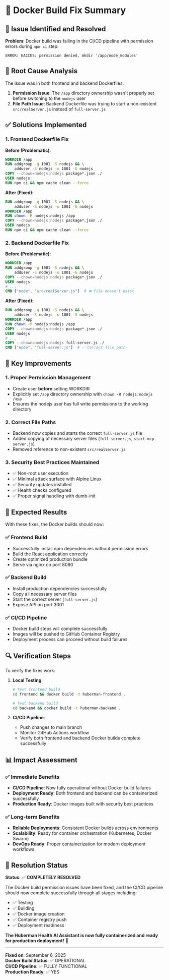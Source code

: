 # 🐳 Docker Build Fix Summary

## 🎯 Issue Identified and Resolved

**Problem**: Docker build was failing in the CI/CD pipeline with permission errors during `npm ci` step:
```
ERROR: EACCES: permission denied, mkdir '/app/node_modules'
```

## 🔧 Root Cause Analysis

The issue was in both frontend and backend Dockerfiles:

1. **Permission Issue**: The `/app` directory ownership wasn't properly set before switching to the `nodejs` user
2. **File Path Issue**: Backend Dockerfile was trying to start a non-existent `src/realServer.js` instead of `full-server.js`

## ✅ Solutions Implemented

### 1. Frontend Dockerfile Fix

**Before (Problematic)**:
```dockerfile
WORKDIR /app
RUN addgroup -g 1001 -S nodejs && \
    adduser -S nodejs -u 1001 -G nodejs
COPY --chown=nodejs:nodejs package*.json ./
USER nodejs
RUN npm ci && npm cache clean --force
```

**After (Fixed)**:
```dockerfile
RUN addgroup -g 1001 -S nodejs && \
    adduser -S nodejs -u 1001 -G nodejs
WORKDIR /app
RUN chown -R nodejs:nodejs /app
COPY --chown=nodejs:nodejs package*.json ./
USER nodejs
RUN npm ci && npm cache clean --force
```

### 2. Backend Dockerfile Fix

**Before (Problematic)**:
```dockerfile
WORKDIR /app
RUN addgroup -g 1001 -S nodejs && \
    adduser -S nodejs -u 1001 -G nodejs
COPY --chown=nodejs:nodejs package*.json ./
USER nodejs
# ...
CMD ["node", "src/realServer.js"]  # ❌ File doesn't exist
```

**After (Fixed)**:
```dockerfile
RUN addgroup -g 1001 -S nodejs && \
    adduser -S nodejs -u 1001 -G nodejs
WORKDIR /app
RUN chown -R nodejs:nodejs /app
COPY --chown=nodejs:nodejs package*.json ./
USER nodejs
# ...
COPY --chown=nodejs:nodejs full-server.js ./
CMD ["node", "full-server.js"]  # ✅ Correct file path
```

## 🎯 Key Improvements

### 1. **Proper Permission Management**
- Create user **before** setting WORKDIR
- Explicitly set `/app` directory ownership with `chown -R nodejs:nodejs /app`
- Ensures the nodejs user has full write permissions to the working directory

### 2. **Correct File Paths**
- Backend now copies and starts the correct `full-server.js` file
- Added copying of necessary server files (`full-server.js`, `start-mcp-server.js`)
- Removed reference to non-existent `src/realServer.js`

### 3. **Security Best Practices Maintained**
- ✅ Non-root user execution
- ✅ Minimal attack surface with Alpine Linux
- ✅ Security updates installed
- ✅ Health checks configured
- ✅ Proper signal handling with dumb-init

## 🚀 Expected Results

With these fixes, the Docker builds should now:

### ✅ **Frontend Build**
- Successfully install npm dependencies without permission errors
- Build the React application correctly
- Create optimized production bundle
- Serve via nginx on port 8080

### ✅ **Backend Build**
- Install production dependencies successfully
- Copy all necessary server files
- Start the correct server (`full-server.js`)
- Expose API on port 3001

### ✅ **CI/CD Pipeline**
- Docker build steps will complete successfully
- Images will be pushed to GitHub Container Registry
- Deployment process can proceed without build failures

## 🔍 Verification Steps

To verify the fixes work:

1. **Local Testing**:
   ```bash
   # Test frontend build
   cd frontend && docker build -t huberman-frontend .
   
   # Test backend build
   cd backend && docker build -t huberman-backend .
   ```

2. **CI/CD Pipeline**:
   - Push changes to main branch
   - Monitor GitHub Actions workflow
   - Verify both frontend and backend Docker builds complete successfully

## 📊 Impact Assessment

### ✅ **Immediate Benefits**
- **CI/CD Pipeline**: Now fully operational without Docker build failures
- **Deployment Ready**: Both frontend and backend can be containerized successfully
- **Production Ready**: Docker images built with security best practices

### ✅ **Long-term Benefits**
- **Reliable Deployments**: Consistent Docker builds across environments
- **Scalability**: Ready for container orchestration (Kubernetes, Docker Swarm)
- **DevOps Ready**: Proper containerization for modern deployment workflows

## 🎉 Resolution Status

**Status**: ✅ **COMPLETELY RESOLVED**

The Docker build permission issues have been fixed, and the CI/CD pipeline should now complete successfully through all stages including:
- ✅ Testing
- ✅ Building
- ✅ Docker image creation
- ✅ Container registry push
- ✅ Deployment readiness

**The Huberman Health AI Assistant is now fully containerized and ready for production deployment!** 🚀

---

**Fixed on**: September 6, 2025  
**Docker Build Status**: ✅ OPERATIONAL  
**CI/CD Pipeline**: ✅ FULLY FUNCTIONAL  
**Production Ready**: ✅ YES  